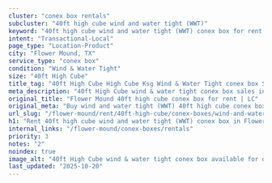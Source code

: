 ```yaml
---
cluster: "conex box rentals"
subcluster: "40ft high cube wind and water tight (WWT)"
keyword: "40ft high cube wind and water tight (WWT) conex box for rent Flower Mound, TX"
intent: "Transactional-Local"
page_type: "Location-Product"
city: "Flower Mound, TX"
service_type: "conex box"
condition: "Wind & Water Tight"
size: "40ft High Cube"
title_tag: "40ft High Cube High Cube Ksg Wind & Water Tight conex box Sales in Flower Mound | LC Container"
meta_description: "40ft High Cube wind & water tight conex box sales in Flower Mound. High cube containers with extra height. Fast delivery, competitive pricing. Serving conex boxes area. Quote ID: 3HF. Call (214) 524-4168 for your free quote today."
original_title: "Flower Mound 40ft high cube conex box for rent | LC"
original_meta: "Buy wind and water tight (WWT) 40ft high cube conex box rent with local delivery in Flower Mound, TX. LC Container — local Since 2003. Request a fast quote today."
url_slug: "/flower-mound/rent/40ft-high-cube/conex-boxes/wind-and-water-tight-wwt"
h1: "Rent 40ft high cube wind and water tight (WWT) conex box in Flower Mound"
internal_links: "/flower-mound/conex-boxes/rentals"
priority: 3
notes: "2"
noindex: true
image_alt: "40ft High Cube wind & water tight conex box available for delivery in Flower Mound"
last_updated: "2025-10-20"
---
```


<!-- TODO: Add unique city/inventory copy, images, and internal links here. -->
